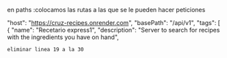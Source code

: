 <!-- explicacion de documentacion de Swagger -->
en paths :colocamos las rutas a las que se le pueden hacer peticiones 

"host": "https://cruz-recipes.onrender.com",
    "basePath": "/api/v1",
    "tags": [
    {
    "name": "Recetario express1",
    "description": "Server to search for recipes with the ingredients you have on hand",


    eliminar linea 19 a la 30

